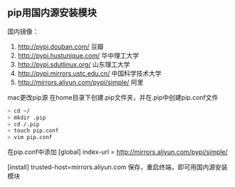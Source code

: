 ## pip用国内源安装模块

国内镜像：
1. http://pypi.douban.com/  豆瓣
2. http://pypi.hustunique.com/  华中理工大学
3. http://pypi.sdutlinux.org/  山东理工大学
4. http://pypi.mirrors.ustc.edu.cn/  中国科学技术大学
5. http://mirrors.aliyun.com/pypi/simple/ 阿里

mac更改pip源
在home目录下创建.pip文件夹，并在.pip中创建pip.conf文件
```bash
> cd ~/
> mkdir .pip
> cd /.pip
> touch pip.conf
> vim pip.conf
```

在pip.conf中添加
[global]
index-url = http://mirrors.aliyun.com/pypi/simple/

[install]
trusted-host=mirrors.aliyun.com
保存，重启终端，即可用国内源安装模块
